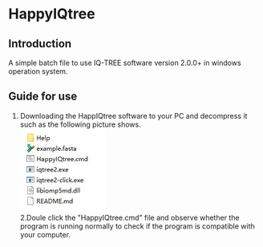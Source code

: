 # HappyIQtree
## Introduction
A simple batch file to use IQ-TREE software version 2.0.0+ in windows operation system.
## Guide for use
1. Downloading the HappIQtree software to your PC and decompress it such as the following picture shows.\
![](https://github.com/Learnerhua/HappyIQtree/blob/master/Help/1.jpg)\
2.Doule click the "HappyIQtree.cmd" file and observe whether the program is running normally to check if the program is compatible with your computer.
